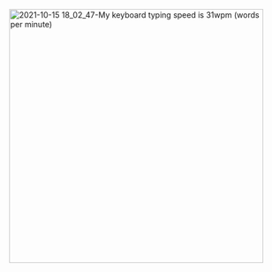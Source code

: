 <img width="460" alt="2021-10-15 18_02_47-My keyboard typing speed is 31wpm (words per minute)" src="https://user-images.githubusercontent.com/85113641/137487411-2cd22f59-4b87-4c86-8707-01be2d249b5e.png">
